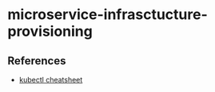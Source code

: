 # microservice-infrasctucture-provisioning

## References

  - [kubectl cheatsheet](https://kubernetes.io/docs/reference/kubectl/cheatsheet/)


